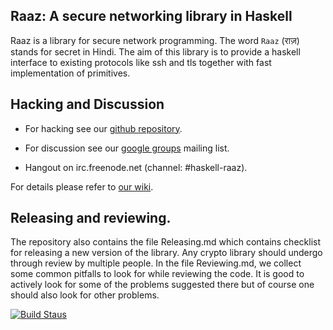 Raaz: A secure networking library in Haskell
--------------------------------------------

Raaz is a library for secure network programming. The word `Raaz`
(&#x0930;&#x093E;&#x095B;) stands for secret in Hindi. The aim of this library
is to provide a haskell interface to existing protocols like ssh and
tls together with fast implementation of primitives.

Hacking and Discussion
----------------------

* For hacking see our [github repository][repo].

* For discussion see our [google groups][emailgroups] mailing list.

* Hangout on irc.freenode.net (channel: #haskell-raaz).

For details please refer to [our wiki][wiki].

## Releasing and reviewing.

The repository also contains the file Releasing.md which contains
checklist for releasing a new version of the library. Any crypto
library should undergo through review by multiple people. In the file
Reviewing.md, we collect some common pitfalls to look for while
reviewing the code. It is good to actively look for some of the
problems suggested there but of course one should also look for other
problems.


[![Build Staus][travis-status]][travis-raaz]

[wiki]: <https://github.com/raaz-crypto/raaz/wiki> "Raaz Wiki"
[repo]: <https://github.com/raaz-crypto/raaz> "Raaz on github"

[emailgroups]: <https://groups.google.com/forum/#!forum/hraaz> "Raaz on Google groups"

[travis-status]: <https://secure.travis-ci.org/raaz-crypto/raaz.png> "Build status"

[travis-raaz]: <https://travis-ci.org/raaz-crypto/raaz>
